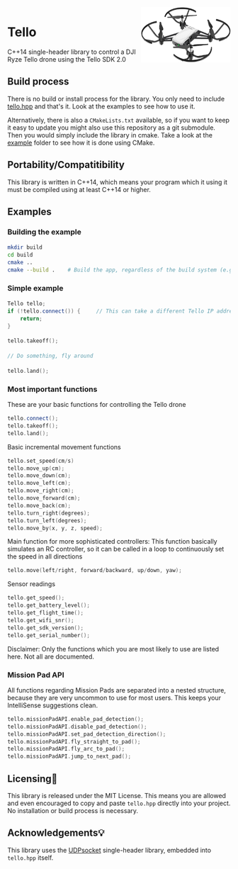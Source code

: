 <img src="assets/tello.png" alt="Tello drone" align="right" width=40%>

# Tello

C++14 single-header library to control a DJI Ryze Tello drone using the Tello SDK 2.0

## Build process

There is no build or install process for the library. You only need to include [tello.hpp](tello.hpp) and that's it. Look at the examples to see how to use it.

Alternatively, there is also a `CMakeLists.txt` available, so if you want to keep it easy to update you might also use this repository as a git submodule. Then you would simply include the library in cmake. Take a look at the [example](example) folder to see how it is done using CMake.

## Portability/Compatitibility

This library is written in C++14, which means your program which it using it must be compiled using at least C++14 or higher. 

## Examples

### Building the example

```bash
mkdir build
cd build
cmake ..
cmake --build .    # Build the app, regardless of the build system (e.g. calls 'make')
```

### Simple example

```c++
Tello tello;
if (!tello.connect()) {     // This can take a different Tello IP address if needed
    return;
}

tello.takeoff();

// Do something, fly around

tello.land();
```

### Most important functions

These are your basic functions for controlling the Tello drone
```c++
tello.connect();
tello.takeoff();
tello.land();
```

Basic incremental movement functions
```c++
tello.set_speed(cm/s)
tello.move_up(cm);
tello.move_down(cm);
tello.move_left(cm);
tello.move_right(cm);
tello.move_forward(cm);
tello.move_back(cm);
tello.turn_right(degrees);
tello.turn_left(degrees);
tello.move_by(x, y, z, speed);
```

Main function for more sophisticated controllers: This function basically simulates an RC controller, so it can be called in a loop to continuously set the speed in all directions
```c++
tello.move(left/right, forward/backward, up/down, yaw);
```

Sensor readings
```c++
tello.get_speed();
tello.get_battery_level();
tello.get_flight_time();
tello.get_wifi_snr();
tello.get_sdk_version();
tello.get_serial_number();
```

Disclaimer: Only the functions which you are most likely to use are listed here. Not all are documented.

### Mission Pad API

All functions regarding Mission Pads are separated into a nested structure, because they are very uncommon to use for most users. This keeps your IntelliSense suggestions clean.

```c++
tello.missionPadAPI.enable_pad_detection();
tello.missionPadAPI.disable_pad_detection();
tello.missionPadAPI.set_pad_detection_direction();
tello.missionPadAPI.fly_straight_to_pad();
tello.missionPadAPI.fly_arc_to_pad();
tello.missionPadAPI.jump_to_next_pad();
```


## Licensing📃

This library is released under the MIT License. This means you are allowed and even encouraged to copy and paste `tello.hpp` directly into your project. No installation or build process is necessary.

## Acknowledgements💡

This library uses the [UDPsocket](https://github.com/barczynsky/UDPsocket) single-header library, embedded into `tello.hpp` itself.

